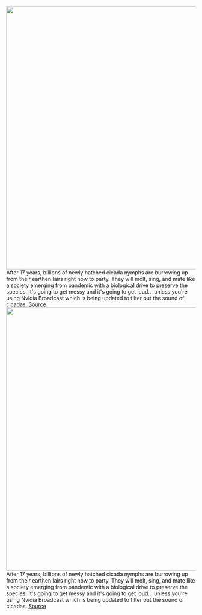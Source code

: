 <img src='https://cdn.vox-cdn.com/thumbor/tmAD-ZjLfoIiUZxFlVL-ouKLA-c=/0x0:1200x630/1200x800/filters:focal(504x219:696x411)/cdn.vox-cdn.com/uploads/chorus_image/image/69267539/nvidia_broadcast_app_announcement_gf_lp_og_1200x627.0.jpg' width='700px' /><br/>
After 17 years, billions of newly hatched cicada nymphs are burrowing up from their earthen lairs right now to party. They will molt, sing, and mate like a society emerging from pandemic with a biological drive to preserve the species. It's going to get messy and it's going to get loud... unless you're using Nvidia Broadcast which is being updated to filter out the sound of cicadas.
<a href='https://www.theverge.com/2021/5/11/22430106/nvidia-broadcast-1-2-update-noise-removal-cicadas-pets'> Source <a/><img src='https://cdn.vox-cdn.com/thumbor/tmAD-ZjLfoIiUZxFlVL-ouKLA-c=/0x0:1200x630/1200x800/filters:focal(504x219:696x411)/cdn.vox-cdn.com/uploads/chorus_image/image/69267539/nvidia_broadcast_app_announcement_gf_lp_og_1200x627.0.jpg' width='700px' /><br/>
After 17 years, billions of newly hatched cicada nymphs are burrowing up from their earthen lairs right now to party. They will molt, sing, and mate like a society emerging from pandemic with a biological drive to preserve the species. It's going to get messy and it's going to get loud... unless you're using Nvidia Broadcast which is being updated to filter out the sound of cicadas.
<a href='https://www.theverge.com/2021/5/11/22430106/nvidia-broadcast-1-2-update-noise-removal-cicadas-pets'> Source <a/>